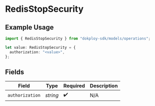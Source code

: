 # RedisStopSecurity

## Example Usage

```typescript
import { RedisStopSecurity } from "dokploy-sdk/models/operations";

let value: RedisStopSecurity = {
  authorization: "<value>",
};
```

## Fields

| Field              | Type               | Required           | Description        |
| ------------------ | ------------------ | ------------------ | ------------------ |
| `authorization`    | *string*           | :heavy_check_mark: | N/A                |